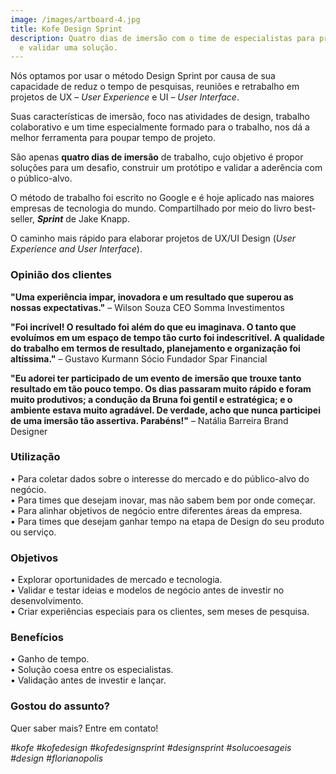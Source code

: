 ```yaml
---
image: /images/artboard-4.jpg
title: Kofe Design Sprint
description: Quatro dias de imersão com o time de especialistas para prototipar
  e validar uma solução.
---
```

Nós optamos por usar o método Design Sprint por causa de sua capacidade de reduz o tempo de pesquisas, reuniões e retrabalho em projetos de UX – *User Experience* e UI – *User Interface*. 

Suas características de imersão, foco nas atividades de design, trabalho colaborativo e um time especialmente formado para o trabalho, nos dá a melhor ferramenta para poupar tempo de projeto.

São apenas **quatro dias de imersão** de trabalho, cujo objetivo é propor soluções para um desafio, construir um protótipo e validar a aderência com o público-alvo.

O método de trabalho foi escrito no Google e é hoje aplicado nas maiores empresas de tecnologia do mundo. Compartilhado por meio do livro best-seller, ***Sprint*** de Jake Knapp.

O caminho mais rápido para elaborar projetos de UX/UI Design (*User Experience and User Interface*).

### Opinião dos clientes

**"Uma experiência impar, inovadora e um resultado que superou as nossas expectativas."** – Wilson Souza CEO Somma Investimentos

**"Foi incrível! O resultado foi além do que eu imaginava. O tanto que evoluímos em um espaço de tempo tão curto foi indescritível. A qualidade do trabalho em termos de resultado, planejamento e organização foi altíssima."** – Gustavo Kurmann Sócio Fundador Spar Financial

**"Eu adorei ter participado de um evento de imersão que trouxe tanto resultado em tão pouco tempo. Os dias passaram muito rápido e foram muito produtivos; a condução da Bruna foi gentil e estratégica; e o ambiente estava muito agradável. De verdade, acho que nunca participei de uma imersão tão assertiva. Parabéns!"** – Natália Barreira Brand Designer

### **Utilização**

• Para coletar dados sobre o interesse do mercado e do público-alvo do negócio.\
• Para times que desejam inovar, mas não sabem bem por onde começar.\
• Para alinhar objetivos de negócio entre diferentes áreas da empresa.\
• Para times que desejam ganhar tempo na etapa de Design do seu produto ou serviço.

### **Objetivos**

• Explorar oportunidades de mercado e tecnologia.\
• Validar e testar ideias e modelos de negócio antes de investir no desenvolvimento.\
• Criar experiências especiais para os clientes, sem meses de pesquisa.

### **Benefícios**

• Ganho de tempo.\
• Solução coesa entre os especialistas.\
• Validação antes de investir e lançar.

### **Gostou do assunto?**

Quer saber mais? Entre em contato!

*\#kofe #kofedesign #kofedesignsprint #designsprint #solucoesageis #design #florianopolis*
